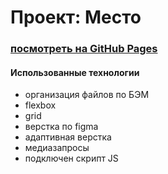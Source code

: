 # Проект: Место

### [посмотреть на GitHub Pages](https://stdkvb.github.io/mesto/)

#### Использованные технологии
* организация файлов по БЭМ
* flexbox
* grid
* верстка по figma
* адаптивная верстка
* медиазапросы
* подключен скрипт JS
